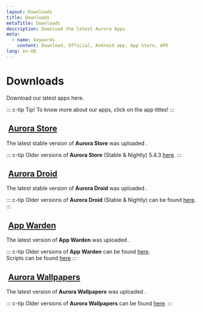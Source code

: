 ```yaml
---
layout: Downloads
title: Downloads
metaTitle: Downloads
description: Download the latest Aurora Apps.
meta:
  - name: keywords
    content: Download, Official, Android app, App Store, APK
lang: en-GB
---
```


# Downloads <cloud-download-icon size="38px" color="#b071e3" />

Download our latest apps here.

::: c-tip Tip!
To know more about our apps, click on the app titles!
:::

## <img class="headerLogo" :src="$withBase('/icons/aurora_store.webp')"> [Aurora Store](/download/AuroraStore/)

The latest stable version of **Aurora Store** was uploaded <ReleaseDate store />.

<DownloadButtons storeStable storeNightly />

<AuroraChangelogs store />

::: c-tip
Older versions of **Aurora Store** (Stable & Nightly) 5.4.3 [here](https://files.auroraoss.com/AuroraStore/).
:::

## <img class="headerLogo" :src="$withBase('/icons/aurora_droid.webp')"> [Aurora Droid](/download/AuroraDroid/)

The latest stable version of **Aurora Droid** was uploaded <ReleaseDate droid />.

<DownloadButtons droidStable droidNightly />

<AuroraChangelogs droid />

::: c-tip
Older versions of **Aurora Droid** (Stable & Nightly) can be found [here](https://files.auroraoss.com/AuroraDroid/).
:::

## <img class="headerLogo" :src="$withBase('/icons/app_warden.webp')"> [App Warden](/download/AppWarden/)

The latest version of **App Warden** was uploaded <ReleaseDate warden />.

<DownloadButtons warden />

<AuroraChangelogs warden />

::: c-tip
Older versions of **App Warden** can be found [here](https://files.auroraoss.com/AppWarden/Stable/). \
Scripts can be found [here](https://files.auroraoss.com/AppWarden/Scripts/)
:::

## <img class="headerLogo" :src="$withBase('/icons/aurora_wallpapers.webp')"> [Aurora Wallpapers](/download/AuroraWallpapers/)

The latest version of **Aurora Wallpapers** was uploaded <ReleaseDate walls />.

<DownloadButtons walls />

<AuroraChangelogs walls />

::: c-tip
Older versions of **Aurora Wallpapers** can be found [here](https://files.auroraoss.com/Wallpapers/).
:::

